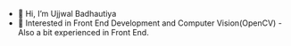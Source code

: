 - 👋 Hi, I’m Ujjwal Badhautiya
- 👀  Interested in Front End Development and Computer Vision(OpenCV)
-Also a bit experienced in Front End.


<!--
Ujjwalbadhautiya/Ujjwalbadhautiya is a ✨ special ✨ repository because its `README.md` (this file) appears on your GitHub profile.
You can click the Preview link to take a look at your changes.
--->
